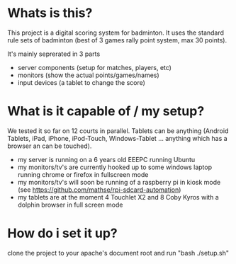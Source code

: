 Whats is this?
==============
This project is a digital scoring system for badminton. It uses the standard rule sets of badminton (best of 3 games rally point system, max 30 points).

It's mainly seprerated in 3 parts

- server components (setup for matches, players, etc)
- monitors (show the actual points/games/names)
- input devices (a tablet to change the score)

What is it capable of / my setup?
=================================
We tested it so far on 12 courts in parallel.
Tablets can be anything (Android Tablets, iPad, iPhone, iPod-Touch, Windows-Tablet ... anything which has a browser an can be touched).

- my server is running on a 6 years old EEEPC running Ubuntu
- my monitors/tv's are currently hooked up to some windows laptop running chrome or firefox in fullscreen mode
- my monitors/tv's will soon be running of a raspberry pi in kiosk mode (see https://github.com/mathse/rpi-sdcard-automation)
- my tablets are at the moment 4 Touchlet X2 and 8 Coby Kyros with a dolphin browser in full screen mode

How do i set it up?
===================
clone the project to your apache's document root and run "bash ./setup.sh"

